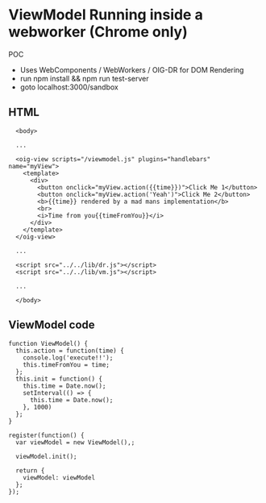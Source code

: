 # ViewModel Running inside a webworker (Chrome only)

POC

- Uses WebComponents / WebWorkers / OIG-DR for DOM Rendering
- run npm install && npm run test-server
- goto localhost:3000/sandbox 

## HTML

```
  <body>

  ...

  <oig-view scripts="/viewmodel.js" plugins="handlebars" name="myView">
    <template>
      <div>
        <button onclick="myView.action({{time}})">Click Me 1</button>
        <button onclick="myView.action('Yeah')">Click Me 2</button>
        <b>{{time}} rendered by a mad mans implementation</b>
        <br>
        <i>Time from you{{timeFromYou}}</i>
      </div>
    </template>
  </oig-view>

  ...

  <script src="../../lib/dr.js"></script>
  <script src="../../lib/vm.js"></script>

  ...

  </body>
```

## ViewModel code

```
function ViewModel() {
  this.action = function(time) {
    console.log('execute!!');
    this.timeFromYou = time;
  };
  this.init = function() {
    this.time = Date.now();
    setInterval(() => {
      this.time = Date.now();
    }, 1000)
  };
}

register(function() {
  var viewModel = new ViewModel(),;

  viewModel.init();

  return {
    viewModel: viewModel
  };
});
```